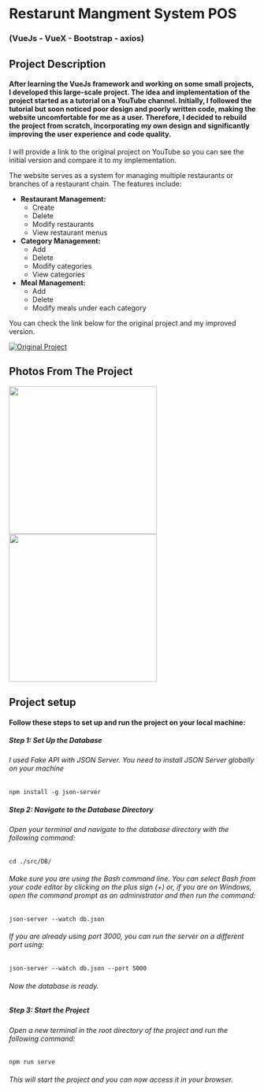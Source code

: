 # Restarunt Mangment System POS
### (VueJs - VueX - Bootstrap - axios)

## Project Description 

#### After learning the VueJs framework and working on some small projects, I developed this large-scale project. The idea and implementation of the project started as a tutorial on a YouTube channel. Initially, I followed the tutorial but soon noticed poor design and poorly written code, making the website uncomfortable for me as a user. Therefore, I decided to rebuild the project from scratch, incorporating my own design and significantly improving the user experience and code quality.

I will provide a link to the original project on YouTube so you can see the initial version and compare it to my implementation.

The website serves as a system for managing multiple restaurants or branches of a restaurant chain. The features include:

- **Restaurant Management:** 
  - Create
  - Delete
  - Modify restaurants
  - View restaurant menus
- **Category Management:** 
  - Add
  - Delete
  - Modify categories
  - View categories
- **Meal Management:** 
  - Add
  - Delete
  - Modify meals under each category

You can check the link below for the original project and my improved version.

 [![Original Project](https://github.com/majdroses21/restarunt-mangment-system-2024/assets/112196607/be10cdb5-b559-41da-9fa9-0f146a5c6b79)](https://youtu.be/TeAotZlxs7E?si=vURz_yjJ8g0OMScM)

## Photos From The Project
<div>
  <img src="https://github.com/majdroses21/restarunt-mangment-system-2024/assets/112196607/62336ccc-dd26-4c64-83fb-f7e2924aedb4" width="300">
  <img src="https://github.com/majdroses21/restarunt-mangment-system-2024/assets/112196607/50edbcba-6751-4cf5-ad5b-244b91c51595" width="300">
</div>

## Project setup
#### Follow these steps to set up and run the project on your local machine:

##### Step 1: Set Up the Database
###### I used Fake API with JSON Server. You need to install JSON Server globally on your machine

```
npm install -g json-server
```

##### Step 2: Navigate to the Database Directory
######  Open your terminal and navigate to the database directory with the following command:

```
cd ./src/DB/
```
###### Make sure you are using the Bash command line. You can select Bash from your code editor by clicking on the plus sign (+) or, if you are on Windows, open the command prompt as an administrator and then run the command:

```
json-server --watch db.json
```
###### If you are already using port 3000, you can run the server on a different port using:

```
json-server --watch db.json --port 5000
```
###### Now the database is ready.

##### Step 3: Start the Project
###### Open a new terminal in the root directory of the project and run the following command:

```
npm run serve
```
###### This will start the project and you can now access it in your browser.

